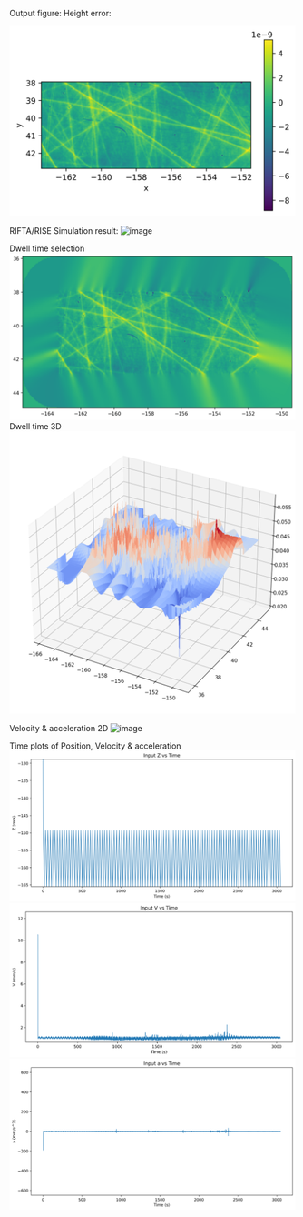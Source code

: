 Output figure:
Height error:

![image](example/Figure_2023-10-04_170203_(0).png)


RIFTA/RISE Simulation result:
![image](example/Figure_2023-10-04_170203_(2).png) 

Dwell time selection
![image](example/Figure_2023-10-04_170203_(3).png) 
Dwell time 3D
![image](example/Figure_2023-10-04_170203_(4).png) 

Velocity & acceleration 2D
![image](example/Figure_2023-10-04_170203_(5).png) 

Time plots of Position, Velocity & acceleration
![image](example/Figure_2023-10-04_170203_(6).png) 
![image](example/Figure_2023-10-04_170203_(7).png) 
![image](example/Figure_2023-10-04_170203_(8).png)

